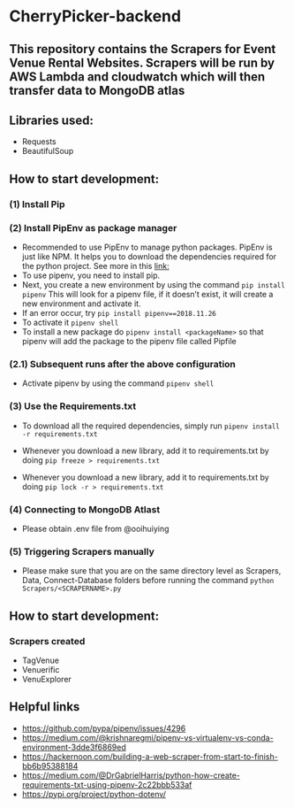 # CherryPicker-backend

## This repository contains the Scrapers for Event Venue Rental Websites. Scrapers will be run by AWS Lambda and cloudwatch which will then transfer data to MongoDB atlas

## Libraries used:
* Requests
* BeautifulSoup 

## How to start development:

### (1) Install Pip

### (2) Install PipEnv as package manager
* Recommended to use PipEnv to manage python packages. PipEnv is just like NPM. It helps you to download the dependencies required for the python project. See more in this [link:](https://medium.com/@krishnaregmi/pipenv-vs-virtualenv-vs-conda-environment-3dde3f6869ed)
* To use pipenv, you need to install pip.
* Next, you create a new environment by using the command `pip install pipenv` This will look for a pipenv file, if it doesn’t exist, it will create a new environment and activate it.
* If an error occur, try `pip install pipenv==2018.11.26`
* To activate it `pipenv shell`
* To install a new package do `pipenv install <packageName>` so that pipenv will add the package to the pipenv file called Pipfile

### (2.1) Subsequent runs after the above configuration
* Activate pipenv by using the command  `pipenv shell`

### (3) Use the Requirements.txt
* To download all the required dependencies, simply run `pipenv install -r requirements.txt`
* Whenever you download a new library, add it to requirements.txt by doing `pip freeze > requirements.txt`

* Whenever you download a new library, add it to requirements.txt by doing `pip lock -r > requirements.txt`

### (4) Connecting to MongoDB Atlast
* Please obtain .env file from @ooihuiying 

### (5) Triggering Scrapers manually
* Please make sure that you are on the same directory level as Scrapers, Data, Connect-Database folders before running the command `python Scrapers/<SCRAPERNAME>.py` 
## How to start development:
### Scrapers created
* TagVenue
* Venuerific
* VenuExplorer

## Helpful links
* https://github.com/pypa/pipenv/issues/4296
* https://medium.com/@krishnaregmi/pipenv-vs-virtualenv-vs-conda-environment-3dde3f6869ed
* https://hackernoon.com/building-a-web-scraper-from-start-to-finish-bb6b95388184
* https://medium.com/@DrGabrielHarris/python-how-create-requirements-txt-using-pipenv-2c22bbb533af
* https://pypi.org/project/python-dotenv/
